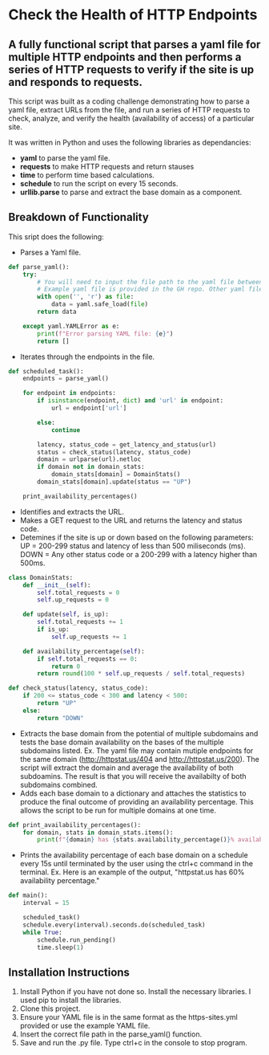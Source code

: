 # Check the Health of HTTP Endpoints

## A fully functional script that parses a yaml file for multiple HTTP endpoints and then performs a series of HTTP requests to verify if the site is up and responds to requests.

This script was built as a coding challenge demonstrating how to parse a yaml file, extract URLs from the file, and run a series of HTTP requests to check, analyze, and verify the health (availability of access) of a particular site.

It was written in Python and uses the following libraries as dependancies:

- **yaml** to parse the yaml file.
- **requests** to make HTTP requests and return stauses
- **time** to perform time based calculations.
- **schedule** to run the script on every 15 seconds.
- **urllib.parse** to parse and extract the base domain as a component.

## Breakdown of Functionality

This sript does the following:

- Parses a Yaml file.

```python
def parse_yaml():
    try:
        # You will need to input the file path to the yaml file between the '' in the open statement.
        # Example yaml file is provided in the GH repo. Other yaml files used will need to follow the same format.
        with open('', 'r') as file:
            data = yaml.safe_load(file)
        return data

    except yaml.YAMLError as e:
        print(f"Error parsing YAML file: {e}")
        return []
```

- Iterates through the endpoints in the file.

```python
def scheduled_task():
    endpoints = parse_yaml()

    for endpoint in endpoints:
        if isinstance(endpoint, dict) and 'url' in endpoint:
            url = endpoint['url']

        else:
            continue

        latency, status_code = get_latency_and_status(url)
        status = check_status(latency, status_code)
        domain = urlparse(url).netloc
        if domain not in domain_stats:
            domain_stats[domain] = DomainStats()
        domain_stats[domain].update(status == "UP")

    print_availability_percentages()

```

- Identifies and extracts the URL.
- Makes a GET request to the URL and returns the latency and status code.
- Detemines if the site is up or down based on the following parameters: UP = 200-299 status and latency of less than 500 miliseconds (ms). DOWN = Any other status code or a 200-299 with a latency higher than 500ms.

```python
class DomainStats:
    def __init__(self):
        self.total_requests = 0
        self.up_requests = 0

    def update(self, is_up):
        self.total_requests += 1
        if is_up:
            self.up_requests += 1

    def availability_percentage(self):
        if self.total_requests == 0:
            return 0
        return round(100 * self.up_requests / self.total_requests)

def check_status(latency, status_code):
    if 200 <= status_code < 300 and latency < 500:
        return "UP"
    else:
        return "DOWN"
```

- Extracts the base domain from the potential of multiple subdomains and tests the base domain availability on the bases of the multiple subdomains listed.
  Ex. The yaml file may contain mutiple endpoints for the same domain (http://httpstat.us/404 and http://httpstat.us/200). The script will extract the domain and average the availability of both subdoamins. The result is that you will receive the availabilty of both subdomains combined.
- Adds each base domain to a dictionary and attaches the statistics to produce the final outcome of providing an availability percentage. This allows the script to be run for multiple domains at one time.

```python
def print_availability_percentages():
    for domain, stats in domain_stats.items():
        print(f"{domain} has {stats.availability_percentage()}% availability percentage")
```

- Prints the availability percentage of each base domain on a schedule every 15s until terminated by the user using the ctrl+c command in the terminal.
  Ex. Here is an example of the output, "httpstat.us has 60% availability percentage."

```python
def main():
    interval = 15

    scheduled_task()
    schedule.every(interval).seconds.do(scheduled_task)
    while True:
        schedule.run_pending()
        time.sleep(1)
```

## Installation Instructions

1. Install Python if you have not done so. Install the necessary libraries. I used pip to install the libraries.
2. Clone this project.
3. Ensure your YAML file is in the same format as the https-sites.yml provided or use the example YAML file.
4. Insert the correct file path in the parse_yaml() function.
5. Save and run the .py file. Type ctrl+c in the console to stop program.
